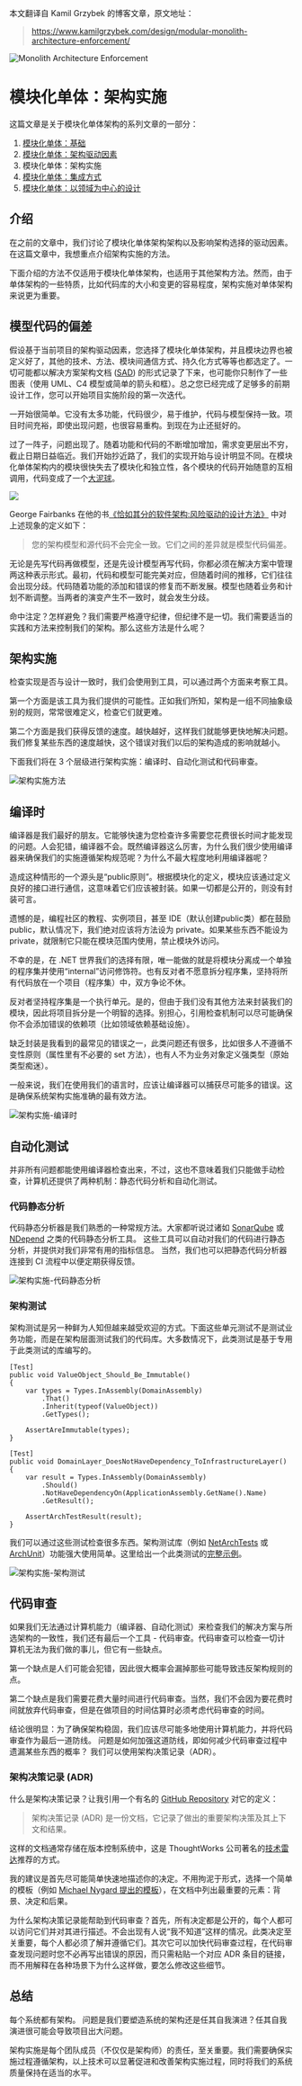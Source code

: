 本文翻译自 Kamil Grzybek 的博客文章，原文地址：
> https://www.kamilgrzybek.com/design/modular-monolith-architecture-enforcement/

![Monolith Architecture Enforcement](https://github.com/hotjk/translation/blob/master/microservices/mm/Monolith_arch_enforcement-825x510.jpg)
 
# 模块化单体：架构实施

这篇文章是关于模块化单体架构的系列文章的一部分：

1. [模块化单体：基础](https://github.com/hotjk/translation/blob/master/microservices/modular-monolith-primer.md)
2. [模块化单体：架构驱动因素](https://github.com/hotjk/translation/blob/master/microservices/modular-monolith-architectural-drivers.md)
3. 模块化单体：架构实施
4. [模块化单体：集成方式](https://github.com/hotjk/translation/blob/master/microservices/modular-monolith-integration-styles.md)
5. [模块化单体：以领域为中心的设计](https://github.com/hotjk/translation/blob/master/microservices/modular-monolith-domain-centric-design.md)

## 介绍

在之前的文章中，我们讨论了模块化单体架构架构以及影响架构选择的驱动因素。在这篇文章中，我想重点介绍架构实施的方法。

下面介绍的方法不仅适用于模块化单体架构，也适用于其他架构方法。然而，由于单体架构的一些特质，比如代码库的大小和变更的容易程度，架构实施对单体架构来说更为重要。

## 模型代码的偏差

假设基于当前项目的架构驱动因素，您选择了模块化单体架构，并且模块边界也被定义好了，其他的技术、方法、模块间通信方式、持久化方式等等也都选定了。一切可能都以解决方案架构文档 ([SAD](https://en.wikipedia.org/wiki/Software_architecture_description)) 的形式记录了下来，也可能你只制作了一些图表（使用 UML、C4 模型或简单的箭头和框）。总之您已经完成了足够多的前期设计工作，您可以开始项目实施阶段的第一次迭代。

一开始很简单。它没有太多功能，代码很少，易于维护，代码与模型保持一致。项目时间充裕，即使出现问题，也很容易重构。到现在为止还挺好的。

过了一阵子，问题出现了。随着功能和代码的不断增加增加，需求变更层出不穷，截止日期日益临近。我们开始抄近路了，我们的实现开始与设计明显不同。在模块化单体架构内的模块很快失去了模块化和独立性，各个模块的代码开始随意的互相调用，代码变成了一个[大泥球](https://en.wikipedia.org/wiki/Big_ball_of_mud)。

![](https://github.com/hotjk/translation/blob/master/microservices/mm/BBoM.jpg?raw=true)

George Fairbanks 在他的书[《恰如其分的软件架构:风险驱动的设计方法》](https://www.amazon.com/Just-Enough-Software-Architecture-Risk-Driven/dp/0984618104) 中对上述现象的定义如下：

> 您的架构模型和源代码不会完全一致。它们之间的差异就是模型代码偏差。

无论是先写代码再做模型，还是先设计模型再写代码，你都必须在解决方案中管理两这种表示形式。最初，代码和模型可能完美对应，但随着时间的推移，它们往往会出现分歧。代码随着功能的添加和错误的修复而不断发展。模型也随着业务和计划不断调整。当两者的演变产生不一致时，就会发生分歧。

命中注定？怎样避免？我们需要严格遵守纪律，但纪律不是一切。我们需要适当的实践和方法来控制我们的架构。那么这些方法是什么呢？

## 架构实施

检查实现是否与设计一致时，我们会使用到工具，可以通过两个方面来考察工具。

第一个方面是该工具为我们提供的可能性。正如我们所知，架构是一组不同抽象级别的规则，常常很难定义，检查它们就更难。

第二个方面是我们获得反馈的速度。越快越好，这样我们就能够更快地解决问题。我们修复某些东西的速度越快，这个错误对我们以后的架构造成的影响就越小。

下面我们将在 3 个层级进行架构实施：编译时、自动化测试和代码审查。

![架构实施方法](https://github.com/hotjk/translation/blob/master/microservices/mm/Modular-Monolith_-Architecture-Enforcement-Enforcement-tools-768x481.jpg?raw=true)

## 编译时

编译器是我们最好的朋友。它能够快速为您检查许多需要您花费很长时间才能发现的问题。人会犯错，编译器不会。既然编译器这么厉害，为什么我们很少使用编译器来确保我们的实施遵循架构规范呢？为什么不最大程度地利用编译器呢？

造成这种情形的一个源头是“public原则”。根据模块化的定义，模块应该通过定义良好的接口进行通信，这意味着它们应该被封装。如果一切都是公开的，则没有封装可言。

遗憾的是，编程社区的教程、实例项目，甚至 IDE（默认创建public类）都在鼓励 public，默认情况下，我们绝对应该将方法设为 private。如果某些东西不能设为 private，就限制它只能在模块范围内使用，禁止模块外访问。

不幸的是，在 .NET 世界我们的选择有限，唯一能做的就是将模块分离成一个单独的程序集并使用“internal”访问修饰符。也有反对者不愿意拆分程序集，坚持将所有代码放在一个项目（程序集）中，双方争论不休。

反对者坚持程序集是一个执行单元。是的，但由于我们没有其他方法来封装我们的模块，因此将项目拆分是一个明智的选择。别担心，引用检查机制可以尽可能确保你不会添加错误的依赖项（比如领域依赖基础设施）。

缺乏封装是我看到的最常见的错误之一，此类问题还有很多，比如很多人不遵循不变性原则（属性里有不必要的 set 方法），也有人不为业务对象定义强类型（原始类型痴迷）。

一般来说，我们在使用我们的语言时，应该让编译器可以捕获尽可能多的错误。这是确保系统架构实施准确的最有效方法。

![架构实施-编译时](https://github.com/hotjk/translation/blob/master/microservices/mm/Modular-Monolith_-Architecture-Enforcement-Compile-time-768x416.jpg?raw=true)

## 自动化测试

并非所有问题都能使用编译器检查出来，不过，这也不意味着我们只能做手动检查，计算机还提供了两种机制：静态代码分析和自动化测试。

### 代码静态分析

代码静态分析器是我们熟悉的一种常规方法。大家都听说过诸如 [SonarQube](https://www.sonarqube.org/sonarqube-8-2/) 或 [NDepend](https://www.ndepend.com/) 之类的代码静态分析工具。 这些工具可以自动对我们的代码进行静态分析，并提供对我们非常有用的指标信息。 当然，我们也可以把静态代码分析器连接到 CI 流程中以便定期获得反馈。

![架构实施-代码静态分析](https://github.com/hotjk/translation/blob/master/microservices/mm/Modular-Monolith_-Architecture-Enforcement-Copy-of-Compile-time-768x219.jpg?raw=true)

### 架构测试
架构测试是另一种鲜为人知但越来越受欢迎的方式。下面这些单元测试不是测试业务功能，而是在架构层面测试我们的代码库。大多数情况下，此类测试是基于专用于此类测试的库编写的。

    [Test]
    public void ValueObject_Should_Be_Immutable()
    {
        var types = Types.InAssembly(DomainAssembly)
            .That()
            .Inherit(typeof(ValueObject))
            .GetTypes();

        AssertAreImmutable(types);
    }

    [Test]
    public void DomainLayer_DoesNotHaveDependency_ToInfrastructureLayer()
    {
        var result = Types.InAssembly(DomainAssembly)
            .Should()
            .NotHaveDependencyOn(ApplicationAssembly.GetName().Name)
            .GetResult();

        AssertArchTestResult(result);
    }

我们可以通过这些测试检查很多东西。架构测试库（例如 [NetArchTests](https://github.com/BenMorris/NetArchTest) 或 [ArchUnit](https://www.archunit.org/)）功能强大使用简单。这里给出一个此类测试的[完整示例](https://github.com/kgrzybek/modular-monolith-with-ddd/tree/master/src/Modules/Meetings/Tests/ArchTests)。

![架构实施-架构测试](https://github.com/hotjk/translation/blob/master/microservices/mm/Modular-Monolith_-Architecture-Enforcement-Architecture-tests-768x465.jpg?raw=true)

## 代码审查

如果我们无法通过计算机能力（编译器、自动化测试）来检查我们的解决方案与所选架构的一致性，我们还有最后一个工具 - 代码审查。代码审查可以检查一切计算机无法为我们做的事儿，但它有一些缺点。

第一个缺点是人们可能会犯错，因此很大概率会漏掉那些可能导致违反架构规则的点。

第二个缺点是我们需要花费大量时间进行代码审查。当然，我们不会因为要花费时间就放弃代码审查，但是在做项目的时间估算时必须考虑代码审查的时间。

结论很明显：为了确保架构稳固，我们应该尽可能多地使用计算机能力，并将代码审查作为最后一道防线。 问题是如何加强这道防线，即如何减少代码审查过程中遗漏某些东西的概率？ 我们可以使用架构决策记录（ADR）。

### 架构决策记录 (ADR)

什么是架构决策记录？让我引用一个有名的 [GitHub Repository](https://github.com/joelparkerhenderson/architecture_decision_record) 对它的定义：

> 架构决策记录 (ADR) 是一份文档，它记录了做出的重要架构决策及其上下文和结果。

这样的文档通常存储在版本控制系统中，这是 ThoughtWorks 公司著名的[技术雷达](https://www.thoughtworks.com/radar/techniques/lightweight-architecture-decision-records)推荐的方式。

我的建议是首先尽可能简单快速地描述你的决定。不用拘泥于形式，选择一个简单的模板（例如 [Michael Nygard 提出的模板](https://github.com/joelparkerhenderson/architecture_decision_record/blob/master/adr_template_by_michael_nygard.md)），在文档中列出最重要的元素：背景、决定和后果。

为什么架构决策记录能帮助到代码审查？首先，所有决定都是公开的，每个人都可以访问它们并对其进行描述。不会出现有人说“我不知道”这样的情况。此类决定至关重要，每个人都必须了解并遵循它们。其次它可以加快代码审查过程，在代码审查发现问题时您不必再写出错误的原因，而只需粘贴一个对应 ADR 条目的链接，而不用解释在各种场景下为什么这样做，要怎么修改这些细节。

## 总结

每个系统都有架构。 问题是我们要塑造系统的架构还是任其自我演进？任其自我演进很可能会导致项目出大问题。

架构实施是每个团队成员（不仅仅是架构师）的责任，至关重要。我们需要确保实施过程遵循架构，以上技术可以显著促进和改善架构实施过程，同时将我们的系统质量保持在适当的水平。
